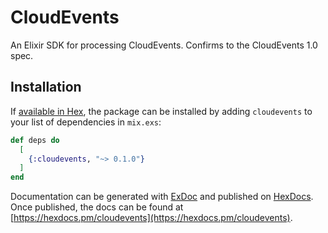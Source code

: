 # CloudEvents

An Elixir SDK for processing CloudEvents. Confirms to the CloudEvents 1.0 spec.

## Installation

If [available in Hex](https://hex.pm/docs/publish), the package can be installed
by adding `cloudevents` to your list of dependencies in `mix.exs`:

```elixir
def deps do
  [
    {:cloudevents, "~> 0.1.0"}
  ]
end
```

Documentation can be generated with [ExDoc](https://github.com/elixir-lang/ex_doc)
and published on [HexDocs](https://hexdocs.pm). Once published, the docs can
be found at [https://hexdocs.pm/cloudevents](https://hexdocs.pm/cloudevents).
